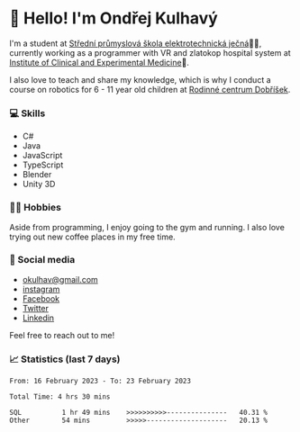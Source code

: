 # 👋 Hello! I'm Ondřej Kulhavý

I'm a student at [Střední průmyslová škola elektrotechnická ječná](https://www.spsejecna.cz/)👨‍🎓, currently working as a programmer with VR and zlatokop hospital system at [Institute of Clinical and Experimental Medicine](https://www.ikem.cz/en/)🏥.

I also love to teach and share my knowledge, which is why I conduct a course on robotics for 6 - 11 year old children at [Rodinné centrum Dobříšek](http://www.dobrisek.webnode.cz/). 

### 💻 Skills
- C#
- Java
- JavaScript
- TypeScript
- Blender
- Unity 3D

### 🏋️‍♂️ Hobbies

Aside from programming, I enjoy going to the gym and running. I also love trying out new coffee places in my free time.

### 📸 Social media
- [okulhav@gmail.com](okulhav@gmail.com)
- [instagram](https://www.instagram.com/okulhavy)
- [Facebook](https://www.facebook.com/Okulhav/)
- [Twitter](https://twitter.com/KulhavyOndrej)
- [Linkedin](https://www.linkedin.com/in/ondřej-kulhavý/)

Feel free to reach out to me!

### 📈 Statistics (last 7 days)
<!--START_SECTION:waka-->

```text
From: 16 February 2023 - To: 23 February 2023

Total Time: 4 hrs 30 mins

SQL          1 hr 49 mins    >>>>>>>>>>---------------   40.31 %
Other        54 mins         >>>>>--------------------   20.13 %
```

<!--END_SECTION:waka-->



